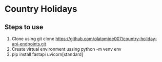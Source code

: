 # Country Holidays

## Steps to use

 1. Clone using git clone https://github.com/olatomide007/country-holiday-api-endpoints.git
 2. Create virtual environment ussing python -m venv env
 3. pip install fastapi uvicorn[standard]
